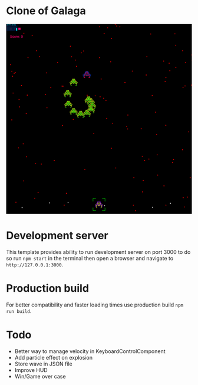 # Clone of Galaga

![preview](https://raw.githubusercontent.com/thewrath/galaga-clone/main/assets/preview.png)

# Development server
This template provides ability to run development server on port 3000 to do so run `npm start` in the terminal 
then open a browser and navigate to `http://127.0.0.1:3000`.

# Production build
For better compatibility and faster loading times use production build `npm run build`.

# Todo 
- Better way to manage velocity in KeyboardControlComponent
- Add particle effect on explosion
- Store wave in JSON file
- Improve HUD
- Win/Game over case
